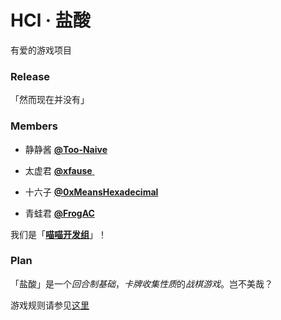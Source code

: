 # HCl · 盐酸
有爱的游戏项目

### Release

「然而现在并没有」

### Members

- 静静酱 [**@Too-Naive**](https://github.com/Too-Naive)

- 太虚君 [**@xfause** ](https://github.com/xfause)

- 十六子 [**@0xMeansHexadecimal**](https://github.com/0xMeansHexadecimal)

- 青蛙君 [**@FrogAC**](https://github.com/FrogAC)

我们是「[**喵喵开发组**](https://github.com/NyanNyanDevelopers)」！

### Plan

「盐酸」是一个*回合制基础*，*卡牌收集性质*的*战棋游戏*。岂不美哉？

游戏规则请参见[这里](https://github.com/NyanNyanDevelopers/HCl/blob/master/GameRule.md)
